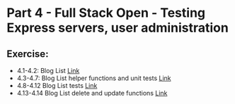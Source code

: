 # Part 4 - Full Stack Open - Testing Express servers, user administration

## Exercise:
* 4.1-4.2: Blog List [Link](https://fullstackopen.com/en/part4/structure_of_backend_application_introduction_to_testing#exercises-4-1-4-2)
* 4.3-4.7: Blog List helper functions and unit tests [Link](https://fullstackopen.com/en/part4/structure_of_backend_application_introduction_to_testing#exercises-4-3-4-7)
* 4.8-4.12 Blog List tests [Link](https://fullstackopen.com/en/part4/testing_the_backend#exercises-4-8-4-12)
* 4.13-4.14 Blog List delete and update functions [Link](https://fullstackopen.com/en/part4/testing_the_backend#exercises-4-13-4-14)